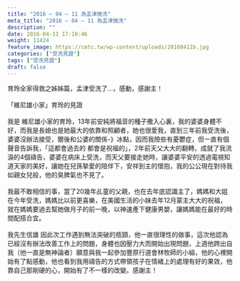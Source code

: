 ```yaml
---
title: "2016 – 04 – 11 為孟津施洗"
meta_title: "2016 – 04 – 11 為孟津施洗"
description: ""
date: 2016-04-11 17:10:46
weight: 11424
feature_image: https://cmtc.tw/wp-content/uploads/20160411b.jpg
categories: ["受洗見證"]
tags: ["受洗見證"]
draft: false
---
```


育玲全家得救之姊姊篇，孟津受洗了…，感動，感謝主！<br />
<br />
「維尼雄小家」育玲的見證<br />
<br />
我是 維尼雄小家的育玲，13年前安純將福音的種子撒入心裏，我的婆婆身體不好，而我是長媳也是她最大的依靠和照顧者，她也很愛我，直到三年前我受洗後，婆婆沒辦法接受，爾後和公婆的關係-》冰點，因而我險些有憂鬱症，但ㄧ直有個聲音告訴我，「這都會過去的 都會是祝福的」，2年前天父大大的翻轉，成就了我流淚的4個禱告，婆婆在病床上受洗，而天父要接走她時，讓婆婆平安的透過電視知道天家的美好，讓她在兒孫摯愛的陪伴下，安祥到主的懷抱，我的公公現在對待我如親女兒般，他的臭脾氣也不見了。<br />
<br />
我最不敢相信的事，當了20幾年乩童的父親，也在去年底認識主了，媽媽和大姐在今年受洗，媽媽比以前更喜樂，在美國生活的小妹去年12月蒙主大大的祝福，就在媽媽要過去幫她做月子的前一晚，以神速產下健康男嬰，讓媽媽能在最好的時間配搭合宜。<br />
<br />
我先生信雄 因此次工作遇到無法突破的瓶頸，他一直很理性的做事，這次他認為已經沒有辦法改善工作上的問題，身體也因壓力大而開始出現問題，上週他跨出自我（他一直是無神論者）願意與我一起參加豐原行道會林牧師的小組，他的心裡開始有了點感動，他也看到我用禱告的方式帶領孩子在情緒上的處理有好的果效，他靠自己那剛硬的心，開始有了不一樣的改變。感謝主！
        